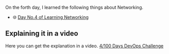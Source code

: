 On the forth day, I learned the following things about Networking.

- 🌐 [Day No.4 of Learning Networking](../PDFs/Computer-Networking-1.pdf)

## **Explaining it in a video**

Here you can get the explanation in a video. [4/100 Days DevOps Challenge]()